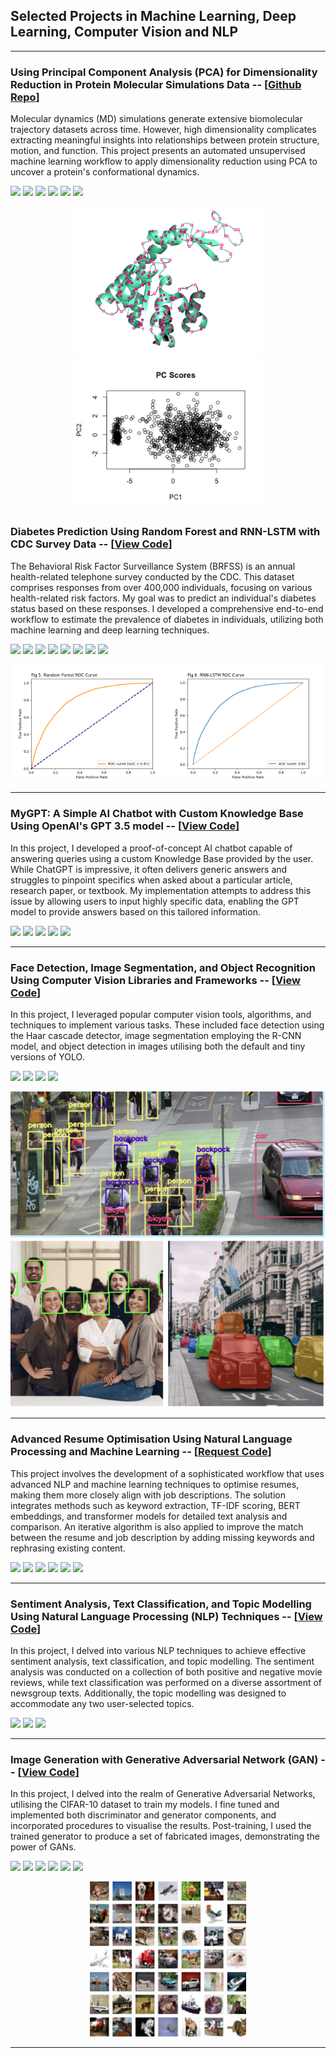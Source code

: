 ## Selected Projects in Machine Learning, Deep Learning, Computer Vision and NLP

---
### Using Principal Component Analysis (PCA) for Dimensionality Reduction in Protein Molecular Simulations Data -- [[Github Repo](https://github.com/arshmun/MSRDimRed/tree/main?tab=readme-ov-file)]
Molecular dynamics (MD) simulations generate extensive biomolecular trajectory datasets across time. However, high dimensionality complicates extracting meaningful insights into relationships between protein structure, motion, and function. This project presents an automated unsupervised machine learning workflow to apply dimensionality reduction using PCA to uncover a protein's conformational dynamics.

[![](https://img.shields.io/badge/-%23276DC3.svg?style=flat-square&logo=r&logoColor=white)](#)
[![](https://img.shields.io/badge/bio3D-orange?style=flat-square&logo=#3776AB)](#)
[![](https://img.shields.io/badge/rioXDR-green?style=flat-square&logo=#3776AB)](#)
[![](https://img.shields.io/badge/ggplot2-red?style=flat-square&logo=#3776AB)](#)
[![](https://img.shields.io/badge/ggfortify-blue?style=flat-square&logo=#3776AB)](#)
[![](https://img.shields.io/badge/MASS-purple?style=flat-square&logo=#3776AB)](#)

<p align="center">
  <img src="images/ADK_C_alpha_image.jpg?raw=true" width="300"/> <img src="images/PC_Scores.jpg?raw=true" width="300"/> 
</p>

### Diabetes Prediction Using Random Forest and RNN-LSTM with CDC Survey Data -- [[View Code](https://colab.research.google.com/drive/1j8tg9IQpLnMZbguNvT715ACqKfhf1Edo?usp=sharing)]

The Behavioral Risk Factor Surveillance System (BRFSS) is an annual health-related telephone survey conducted by the CDC. This dataset comprises responses from over 400,000 individuals, focusing on various health-related risk factors. My goal was to predict an individual's diabetes status based on these responses. I developed a comprehensive end-to-end workflow to estimate the prevalence of diabetes in individuals, utilizing both machine learning and deep learning techniques. 

[![](https://img.shields.io/badge/Python-3670A0?style=flat-square&logo=python&logoColor=ffdd54)](#)
[![](https://img.shields.io/badge/-%23276DC3.svg?style=flat-square&logo=r&logoColor=white)](#)
[![](https://img.shields.io/badge/TensorFlow-%23FF6F00.svg?style=flat-square&logo=TensorFlow&logoColor=white)](#)
[![](https://img.shields.io/badge/Keras-%23D00000.svg?style=flat-square&logo=Keras&logoColor=white)](#)
[![](https://img.shields.io/badge/scikit--learn-%23F7931E.svg?style=flat-square&logo=scikit-learn&logoColor=white)](#)
[![](https://img.shields.io/badge/numpy-%23013243.svg?style=flat-square&logo=numpy&logoColor=white)](#)
[![](https://img.shields.io/badge/pandas-%23150458.svg?style=flat-square&logo=pandas&logoColor=white)](#)
[![](https://img.shields.io/badge/jupyter-%23FA0F00.svg?style=flat-square&logo=jupyter&logoColor=white)](#)

<!--[![](https://img.shields.io/badge/PyTorch-%23EE4C2C.svg?style=for-the-badge&logo=PyTorch&logoColor=white)](#)-->
<!-- [![](https://img.shields.io/badge/SciPy-%230C55A5.svg?style=for-the-badge&logo=scipy&logoColor=%white)](#) -->

<p align="center">
  <img src="images/my_plot5.png?raw=true" width="250"/><img src="images/my_plot6.png?raw=true" width="250"/>
</p>


---

### MyGPT: A Simple AI Chatbot with Custom Knowledge Base Using OpenAI's GPT 3.5 model -- [[View Code](https://colab.research.google.com/drive/1HVHzCoDj3gmLwTlzjJ3W8ovHOC5nVavi?usp=sharing)]

In this project, I developed a proof-of-concept AI chatbot capable of answering queries using a custom Knowledge Base provided by the user. While ChatGPT is impressive, it often delivers generic answers and struggles to pinpoint specifics when asked about a particular article, research paper, or textbook. My implementation attempts to address this issue by allowing users to input highly specific data, enabling the GPT model to provide answers based on this tailored information.

[![](https://img.shields.io/badge/OpenAI-412991.svg?style=flat-square&logo=OpenAI&logoColor=white)](#)
[![](https://img.shields.io/badge/Python-3670A0?style=flat-square&logo=python&logoColor=ffdd54)](#)
[![](https://img.shields.io/badge/jupyter-%23FA0F00.svg?style=flat-square&logo=jupyter&logoColor=white)](#)
[![](https://img.shields.io/badge/LangChain-Framework-yellowgreen?style=flat-square&logo=#3776AB)](#)
[![](https://img.shields.io/badge/LlamaIndex-Framework-lightgrey?style=flat-square&logo=#3776AB)](#)

---

### Face Detection, Image Segmentation, and Object Recognition Using Computer Vision Libraries and Frameworks -- [[View Code](https://colab.research.google.com/drive/19N4pqxoeemhHUxrX4mIcKXx-5cnulv-k?usp=sharing)]

In this project, I leveraged popular computer vision tools, algorithms, and techniques to implement various tasks. These included face detection using the Haar cascade detector, image segmentation employing the R-CNN model, and object detection in images utilising both the default and tiny versions of YOLO.


[![](https://img.shields.io/badge/Python-3670A0?style=flat-square&logo=python&logoColor=ffdd54)](#)
[![](https://img.shields.io/badge/TensorFlow-%23FF6F00.svg?style=flat-square&logo=TensorFlow&logoColor=white)](#)
[![](https://img.shields.io/badge/opencv-%23white.svg?style=flat-square&logo=opencv&logoColor=white)](#)
[![](https://img.shields.io/badge/jupyter-%23FA0F00.svg?style=flat-square&logo=jupyter&logoColor=white)](#)

<p align="center">
  <img src="images/ImgReg.png?raw=true"/>
</p>

---
### Advanced Resume Optimisation Using Natural Language Processing and Machine Learning -- [[Request Code](mailto:amunif@outlook.com)]

This project involves the development of a sophisticated workflow that uses advanced NLP and machine learning techniques to optimise resumes, making them more closely align with job descriptions. The solution integrates methods such as keyword extraction, TF-IDF scoring, BERT embeddings, and transformer models for detailed text analysis and comparison. An iterative algorithm is also applied to improve the match between the resume and job description by adding missing keywords and rephrasing existing content. 

[![](https://img.shields.io/badge/Python-3670A0?style=flat-square&logo=python&logoColor=ffdd54)](#)
[![](https://img.shields.io/badge/scikit--learn-%23F7931E.svg?style=flat-square&logo=scikit-learn&logoColor=white)](#)
[![](https://img.shields.io/badge/jupyter-%23FA0F00.svg?style=flat-square&logo=jupyter&logoColor=white)](#)
[![](https://img.shields.io/badge/OpenAI-412991.svg?style=flat-square&logo=OpenAI&logoColor=white)](#)
[![](https://img.shields.io/badge/numpy-%23013243.svg?style=flat-square&logo=numpy&logoColor=white)](#)
[![](https://img.shields.io/badge/pandas-%23150458.svg?style=flat-square&logo=pandas&logoColor=white)](#)

---

### Sentiment Analysis, Text Classification, and Topic Modelling Using Natural Language Processing (NLP) Techniques -- [[View Code](https://colab.research.google.com/drive/1QT73I4Go8q1prt90v_V3K8dPCQecpZuQ?usp=sharing)]

In this project, I delved into various NLP techniques to achieve effective sentiment analysis, text classification, and topic modelling. The sentiment analysis was conducted on a collection of both positive and negative movie reviews, while text classification was performed on a diverse assortment of newsgroup texts. Additionally, the topic modelling was designed to accommodate any two user-selected topics.

[![](https://img.shields.io/badge/Python-3670A0?style=flat-square&logo=python&logoColor=ffdd54)](#)
[![](https://img.shields.io/badge/scikit--learn-%23F7931E.svg?style=flat-square&logo=scikit-learn&logoColor=white)](#)
[![](https://img.shields.io/badge/jupyter-%23FA0F00.svg?style=flat-square&logo=jupyter&logoColor=white)](#)

---

### Image Generation with Generative Adversarial Network (GAN) --  [[View Code](https://colab.research.google.com/drive/14XIIth9H1xNRdXDW5V20G9cmZQwRaFkv?usp=sharing)]

In this project, I delved into the realm of Generative Adversarial Networks, utilising the CIFAR-10 dataset to train my models. I fine tuned and implemented both discriminator and generator components, and incorporated procedures to visualise the results. Post-training, I used the trained generator to produce a set of fabricated images, demonstrating the power of GANs.

[![](https://img.shields.io/badge/Python-3670A0?style=flat-square&logo=python&logoColor=ffdd54)](#)
[![](https://img.shields.io/badge/SciPy-%230C55A5.svg?style=flat-square&logo=scipy&logoColor=%white)](#)
[![](https://img.shields.io/badge/TensorFlow-%23FF6F00.svg?style=flat-square&logo=TensorFlow&logoColor=white)](#)
[![](https://img.shields.io/badge/Keras-%23D00000.svg?style=flat-square&logo=Keras&logoColor=white)](#)
[![](https://img.shields.io/badge/scikit--learn-%23F7931E.svg?style=flat-square&logo=scikit-learn&logoColor=white)](#)
[![](https://img.shields.io/badge/jupyter-%23FA0F00.svg?style=flat-square&logo=jupyter&logoColor=white)](#)

<p align="center">
  <img src="images/train.jpg?raw=true"/>
</p>

---

